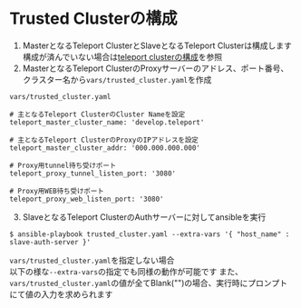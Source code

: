 # Trusted Clusterの構成
1. MasterとなるTeleport ClusterとSlaveとなるTeleport Clusterは構成します<br/>構成が済んでいない場合は[teleport clusterの構成](https://github.com/cloudnative-co/teleport_renovation/tree/master/ansible/documents/teleport_cluster)を参照
2. MasterとなるTeleport ClusterのProxyサーバーのアドレス、ポート番号、クラスター名から`vars/trusted_cluster.yaml`を作成

`vars/trusted_cluster.yaml`
```
# 主となるTeleport ClusterのCluster Nameを設定
teleport_master_cluster_name: 'develop.teleport'

# 主となるTeleport ClusterのProxyのIPアドレスを設定
teleport_master_cluster_addr: '000.000.000.000'

# Proxy用tunnel待ち受けポート
teleport_proxy_tunnel_listen_port: '3080'

# Proxy用WEB待ち受けポート
teleport_proxy_web_listen_port: '3080'
```

3. SlaveとなるTeleport ClusterのAuthサーバーに対してansibleを実行
```
$ ansible-playbook trusted_cluster.yaml --extra-vars '{ "host_name" : slave-auth-server }'
```

`vars/trusted_cluster.yaml`を指定しない場合  
以下の様な`--extra-vars`の指定でも同様の動作が可能です
また、`vars/trusted_cluster.yaml`の値が全てBlank("")の場合、実行時にプロンプトにて値の入力を求められます
